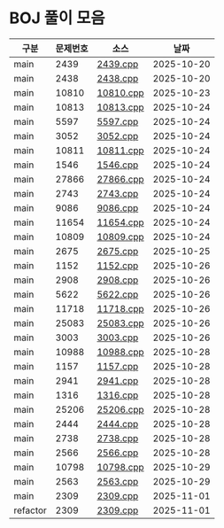 # BOJ 풀이 모음

| 구분 | 문제번호 | 소스 | 날짜 |
|---|---|---|---|
| main | 2439 | [2439.cpp](src/main/2439.cpp) | 2025-10-20 |
| main | 2438 | [2438.cpp](src/main/2438.cpp) | 2025-10-20 |
| main | 10810 | [10810.cpp](src/main/10810.cpp) | 2025-10-23 |
| main | 10813 | [10813.cpp](src/main/10813.cpp) | 2025-10-24 |
| main | 5597 | [5597.cpp](src/main/5597.cpp) | 2025-10-24 |
| main | 3052 | [3052.cpp](src/main/3052.cpp) | 2025-10-24 |
| main | 10811 | [10811.cpp](src/main/10811.cpp) | 2025-10-24 |
| main | 1546 | [1546.cpp](src/main/1546.cpp) | 2025-10-24 |
| main | 27866 | [27866.cpp](src/main/27866.cpp) | 2025-10-24 |
| main | 2743 | [2743.cpp](src/main/2743.cpp) | 2025-10-24 |
| main | 9086 | [9086.cpp](src/main/9086.cpp) | 2025-10-24 |
| main | 11654 | [11654.cpp](src/main/11654.cpp) | 2025-10-24 |
| main | 10809 | [10809.cpp](src/main/10809.cpp) | 2025-10-24 |
| main | 2675 | [2675.cpp](src/main/2675.cpp) | 2025-10-25 |
| main | 1152 | [1152.cpp](src/main/1152.cpp) | 2025-10-26 |
| main | 2908 | [2908.cpp](src/main/2908.cpp) | 2025-10-26 |
| main | 5622 | [5622.cpp](src/main/5622.cpp) | 2025-10-26 |
| main | 11718 | [11718.cpp](src/main/11718.cpp) | 2025-10-26 |
| main | 25083 | [25083.cpp](src/main/25083.cpp) | 2025-10-26 |
| main | 3003 | [3003.cpp](src/main/3003.cpp) | 2025-10-26 |
| main | 10988 | [10988.cpp](src/main/10988.cpp) | 2025-10-28 |
| main | 1157 | [1157.cpp](src/main/1157.cpp) | 2025-10-28 |
| main | 2941 | [2941.cpp](src/main/2941.cpp) | 2025-10-28 |
| main | 1316 | [1316.cpp](src/main/1316.cpp) | 2025-10-28 |
| main | 25206 | [25206.cpp](src/main/25206.cpp) | 2025-10-28 |
| main | 2444 | [2444.cpp](src/main/2444.cpp) | 2025-10-28 |
| main | 2738 | [2738.cpp](src/main/2738.cpp) | 2025-10-28 |
| main | 2566 | [2566.cpp](src/main/2566.cpp) | 2025-10-28 |
| main | 10798 | [10798.cpp](src/main/10798.cpp) | 2025-10-29 |
| main | 2563 | [2563.cpp](src/main/2563.cpp) | 2025-10-29 |
| main | 2309 | [2309.cpp](src/main/2309.cpp) | 2025-11-01 |
| refactor | 2309 | [2309.cpp](src/refactor/2309.cpp) | 2025-11-01 |
